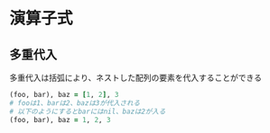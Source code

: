 # 演算子式
## 多重代入
多重代入は括弧により、ネストした配列の要素を代入することができる

```ruby
(foo, bar), baz = [1, 2], 3
# fooは1、barは2、bazは3が代入される
# 以下のようにするとbarにはnil、bazは2が入る
(foo, bar), baz = 1, 2, 3
```
